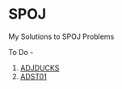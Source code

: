 # SPOJ
My Solutions to SPOJ Problems

To Do - 

<ol>
<li><a href = "http://www.spoj.com/problems/ADJDUCKS/">ADJDUCKS</li>
<li><a href = "http://www.spoj.com/problems/ADST01/">ADST01</li>
</ol>

